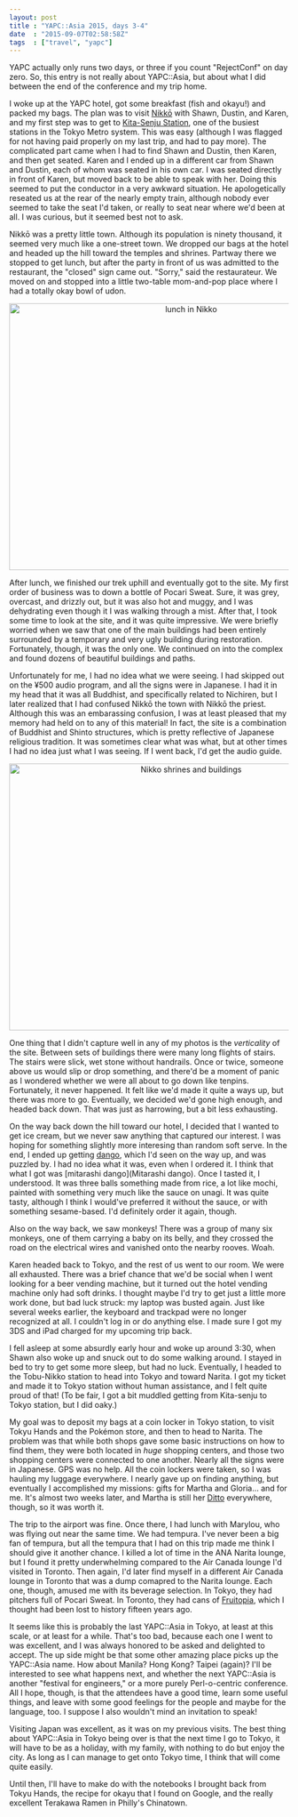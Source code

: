 ```yaml
---
layout: post
title : "YAPC::Asia 2015, days 3-4"
date  : "2015-09-07T02:58:58Z"
tags  : ["travel", "yapc"]
---
```

YAPC actually only runs two days, or three if you count "RejectConf" on day
zero.  So, this entry is not really about YAPC::Asia, but about what I did
between the end of the conference and my trip home.

I woke up at the YAPC hotel, got some breakfast (fish and okayu!) and packed my
bags.  The plan was to visit
[Nikkō](https://en.wikipedia.org/wiki/Nikk%C5%8D_National_Park) with Shawn,
Dustin, and Karen, and my first step was to get to [Kita-Senju
Station](https://en.wikipedia.org/wiki/Kita-Senju_Station), one of the busiest
stations in the Tokyo Metro system.  This was easy (although I was flagged for
not having paid properly on my last trip, and had to pay more).  The
complicated part came when I had to find Shawn and Dustin, then Karen, and then
get seated.  Karen and I ended up in a different car from Shawn and Dustin,
each of whom was seated in his own car.  I was seated directly in front of
Karen, but moved back to be able to speak with her.  Doing this seemed to put
the conductor in a very awkward situation.  He apologetically reseated us at
the rear of the nearly empty train, although nobody ever seemed to take the
seat I'd taken, or really to seat near where we'd been at all.  I was curious,
but it seemed best not to ask.

Nikkō was a pretty little town.  Although its population is ninety thousand, it
seemed very much like a one-street town.  We dropped our bags at the hotel and
headed up the hill toward the temples and shrines.  Partway there we stopped to
get lunch, but after the party in front of us was admitted to the restaurant,
the "closed" sign came out.  "Sorry," said the restaurateur.  We moved on and
stopped into a little two-table mom-and-pop place where I had a totally okay
bowl of udon.

<center>
<a data-flickr-embed="true"
href="https://www.flickr.com/photos/rjbs/20286925804/in/dateposted-public/"
title="lunch in Nikko"><img
src="https://farm1.staticflickr.com/741/20286925804_30d0ecfbd2_z.jpg"
width="640" height="480" alt="lunch in Nikko"></a><script async
src="//embedr.flickr.com/assets/client-code.js" charset="utf-8"></script>
</center>

After lunch, we finished our trek uphill and eventually got to the site.  My
first order of business was to down a bottle of Pocari Sweat.  Sure, it was
grey, overcast, and drizzly out, but it was also hot and muggy, and I was
dehydrating even though it I was walking through a mist.  After that, I took
some time to look at the site, and it was quite impressive.  We were briefly
worried when we saw that one of the main buildings had been entirely surrounded
by a temporary and very ugly building during restoration.  Fortunately, though,
it was the only one.  We continued on into the complex and found dozens of
beautiful buildings and paths.

Unfortunately for me, I had no idea what we were seeing.  I had skipped out on
the ¥500 audio program, and all the signs were in Japanese.  I had it in my
head that it was all Buddhist, and specifically related to Nichiren, but I
later realized that I had confused Nikkō the town with Nikkō the priest.
Although this was an embarassing confusion, I was at least pleased that my
memory had held on to any of this material!  In fact, the site is a combination
of Buddhist and Shinto structures, which is pretty reflective of Japanese
religious tradition.  It was sometimes clear what was what, but at other times
I had no idea just what I was seeing.  If I went back, I'd get the audio guide.

<center>
<a data-flickr-embed="true"
href="https://www.flickr.com/photos/rjbs/20909568225/in/dateposted-public/"
title="Nikko shrines and buildings"><img
src="https://farm6.staticflickr.com/5647/20909568225_f2e952e250_z.jpg"
width="640" height="480" alt="Nikko shrines and buildings"></a><script async
src="//embedr.flickr.com/assets/client-code.js" charset="utf-8"></script>
</center>

One thing that I didn't capture well in any of my photos is the *verticality*
of the site.  Between sets of buildings there were many long flights of stairs.
The stairs were slick, wet stone without handrails.  Once or twice, someone
above us would slip or drop something, and there'd be a moment of panic as I
wondered whether we were all about to go down like tenpins.  Fortunately, it
never happened.  It felt like we'd made it quite a ways up, but there was more
to go.  Eventually, we decided we'd gone high enough, and headed back down.
That was just as harrowing, but a bit less exhausting.

On the way back down the hill toward our hotel, I decided that I wanted to get
ice cream, but we never saw anything that captured our interest.  I was hoping
for something slightly more interesing than random soft serve.  In the end, I
ended up getting [dango](https://en.wikipedia.org/wiki/Dango), which I'd seen
on the way up, and was puzzled by.  I had no idea what it was, even when I
ordered it.  I think that what I got was [mitarashi dango](Mitarashi dango).
Once I tasted it, I understood.  It was three balls something made from rice, a
lot like mochi, painted with something very much like the sauce on unagi.  It
was quite tasty, although I think I would've preferred it without the sauce, or
with something sesame-based.  I'd definitely order it again, though.

Also on the way back, we saw monkeys!  There was a group of many six monkeys,
one of them carrying a baby on its belly, and they crossed the road on the
electrical wires and vanished onto the nearby rooves.  Woah.

Karen headed back to Tokyo, and the rest of us went to our room.  We were all
exhausted.  There was a brief chance that we'd be social when I went looking
for a beer vending machine, but it turned out the hotel vending machine only
had soft drinks.  I thought maybe I'd try to get just a little more work done,
but bad luck struck:  my laptop was busted again.  Just like several weeks
earlier, the keyboard and trackpad were no longer recognized at all.  I
couldn't log in or do anything else.  I made sure I got my 3DS and iPad charged
for my upcoming trip back.

I fell asleep at some absurdly early hour and woke up around 3:30, when Shawn
also woke up and snuck out to do some walking around.  I stayed in bed to try
to get some more sleep, but had no luck.  Eventually, I headed to the
Tobu-Nikko station to head into Tokyo and toward Narita.  I got my ticket and
made it to Tokyo station without human assistance, and I felt quite proud of
that!  (To be fair, I got a bit muddled getting from Kita-senju to Tokyo
station, but I did oaky.)

My goal was to deposit my bags at a coin locker in Tokyo station, to visit
Tokyu Hands and the Pokémon store, and then to head to Narita.  The problem was
that while both shops gave some basic instructions on how to find them, they
were both located in *huge* shopping centers, and those two shopping centers
were connected to one another.  Nearly all the signs were in Japanese.  GPS was
no help.  All the coin lockers were taken, so I was hauling my luggage
everywhere.  I nearly gave up on finding anything, but eventually I
accomplished my missions:  gifts for Martha and Gloria… and for me.  It's
almost two weeks later, and Martha is still her
[Ditto](http://bulbapedia.bulbagarden.net/wiki/Ditto_%28Pok%C3%A9mon%29)
everywhere, though, so it was worth it.

The trip to the airport was fine.  Once there, I had lunch with Marylou, who
was flying out near the same time.  We had tempura.  I've never been a big fan
of tempura, but all the tempura that I had on this trip made me think I should
give it another chance.  I killed a lot of time in the ANA Narita lounge, but I
found it pretty underwhelming compared to the Air Canada lounge I'd visited in
Toronto.  Then again, I'd later find myself in a different Air Canada lounge in
Toronto that was a dump comapred to the Narita lounge.  Each one, though,
amused me with its beverage selection.  In Tokyo, they had pitchers full of
Pocari Sweat.  In Toronto, they had cans of
[Fruitopia](https://en.wikipedia.org/wiki/Fruitopia), which I thought had been
lost to history fifteen years ago.

It seems like this is probably the last YAPC::Asia in Tokyo, at least at this
scale, or at least for a while.  That's too bad, because each one I went to was
excellent, and I was always honored to be asked and delighted to accept.  The
up side might be that some other amazing place picks up the YAPC::Asia name.
How about Manila?  Hong Kong?  Taipei (again)?  I'll be interested to see what
happens next, and whether the next YAPC::Asia is another "festival for
engineers," or a more purely Perl-o-centric conference.  All I hope, though, is
that the attendees have a good time, learn some useful things, and leave with
some good feelings for the people and maybe for the language, too.  I suppose I
also wouldn't mind an invitation to speak!

Visiting Japan was excellent, as it was on my previous visits.  The best thing
about YAPC::Asia in Tokyo being over is that the next time I go to Tokyo, it
will have to be as a holiday, with my family, with nothing to do but enjoy the
city.  As long as I can manage to get onto Tokyo time, I think that will come
quite easily.

Until then, I'll have to make do with the notebooks I brought back from Tokyu
Hands, the recipe for okayu that I found on Google, and the really excellent
Terakawa Ramen in Philly's Chinatown.

